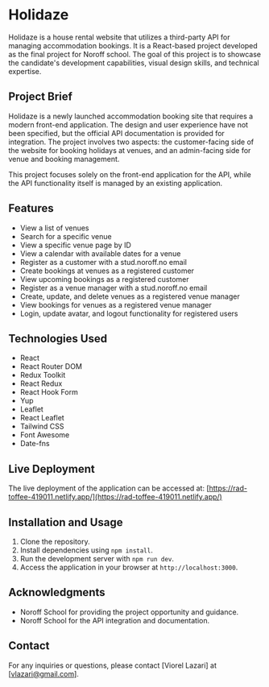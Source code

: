 # Holidaze

Holidaze is a house rental website that utilizes a third-party API for managing accommodation bookings. It is a React-based project developed as the final project for Noroff school. The goal of this project is to showcase the candidate's development capabilities, visual design skills, and technical expertise.

## Project Brief

Holidaze is a newly launched accommodation booking site that requires a modern front-end application. The design and user experience have not been specified, but the official API documentation is provided for integration. The project involves two aspects: the customer-facing side of the website for booking holidays at venues, and an admin-facing side for venue and booking management.

This project focuses solely on the front-end application for the API, while the API functionality itself is managed by an existing application.

## Features

-   View a list of venues
-   Search for a specific venue
-   View a specific venue page by ID
-   View a calendar with available dates for a venue
-   Register as a customer with a stud.noroff.no email
-   Create bookings at venues as a registered customer
-   View upcoming bookings as a registered customer
-   Register as a venue manager with a stud.noroff.no email
-   Create, update, and delete venues as a registered venue manager
-   View bookings for venues as a registered venue manager
-   Login, update avatar, and logout functionality for registered users

## Technologies Used

-   React
-   React Router DOM
-   Redux Toolkit
-   React Redux
-   React Hook Form
-   Yup
-   Leaflet
-   React Leaflet
-   Tailwind CSS
-   Font Awesome
-   Date-fns

## Live Deployment

The live deployment of the application can be accessed at: [https://rad-toffee-419011.netlify.app/](https://rad-toffee-419011.netlify.app/)

## Installation and Usage

1. Clone the repository.
2. Install dependencies using `npm install`.
3. Run the development server with `npm run dev`.
4. Access the application in your browser at `http://localhost:3000`.

## Acknowledgments

-   Noroff School for providing the project opportunity and guidance.
-   Noroff School for the API integration and documentation.

## Contact

For any inquiries or questions, please contact [Viorel Lazari] at [vlazari@gmail.com].
